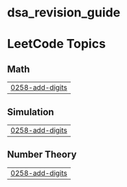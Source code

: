 # dsa_revision_guide
<!---LeetCode Topics Start-->
# LeetCode Topics
## Math
|  |
| ------- |
| [0258-add-digits](https://github.com/Areeb1124/dsa_revision_guide/tree/master/0258-add-digits) |
## Simulation
|  |
| ------- |
| [0258-add-digits](https://github.com/Areeb1124/dsa_revision_guide/tree/master/0258-add-digits) |
## Number Theory
|  |
| ------- |
| [0258-add-digits](https://github.com/Areeb1124/dsa_revision_guide/tree/master/0258-add-digits) |
<!---LeetCode Topics End-->
